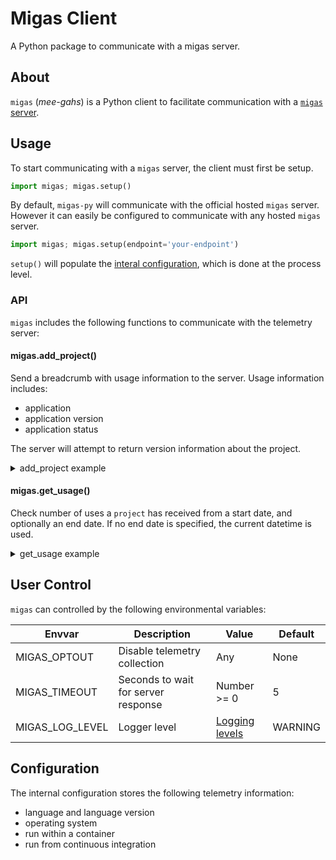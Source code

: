 # Migas Client

A Python package to communicate with a migas server.

## About

`migas` (*mee-gahs*) is a Python client to facilitate communication with a [`migas` server](https://github.com/mgxd/migas-server).


## Usage

To start communicating with a `migas` server, the client must first be setup.

```python
import migas; migas.setup()
```

By default, `migas-py` will communicate with the official hosted `migas` server.
However it can easily be configured to communicate with any hosted `migas` server.

```python
import migas; migas.setup(endpoint='your-endpoint')
```

`setup()` will populate the [interal configuration](#configuration), which is done at the process level.

### API

`migas` includes the following functions to communicate with the telemetry server:

#### migas.add_project()

Send a breadcrumb with usage information to the server.
Usage information includes:
 - application
 - application version
 - application status

The server will attempt to return version information about the project.

<details>
<summary>add_project example</summary>

```python
>>> add_project('mgxd/migas-py', '0.0.1')
{'bad_versions': [],
 'cached': True,
 'latest_version': '0.0.4',
 'message': '',
 'success': True}
```

</details>


#### migas.get_usage()

Check number of uses a `project` has received from a start date, and optionally an end date.
If no end date is specified, the current datetime is used.

<details>
<summary>get_usage example</summary>

```python
>>> get_usage('mgxd/migas-py', '2022-07-01')
{'hits': 7, 'message': '', 'unique': False, 'success': True}
```

</details>

## User Control

`migas` can controlled by the following environmental variables:

| Envvar | Description | Value | Default |
| ---- | ---- | ---- | ---- |
| MIGAS_OPTOUT | Disable telemetry collection | Any | None
| MIGAS_TIMEOUT | Seconds to wait for server response | Number >= 0 | 5
| MIGAS_LOG_LEVEL | Logger level | [Logging levels](https://docs.python.org/3/library/logging.html#levels) | WARNING


## Configuration

The internal configuration stores the following telemetry information:

- language and language version
- operating system
- run within a container
- run from continuous integration
